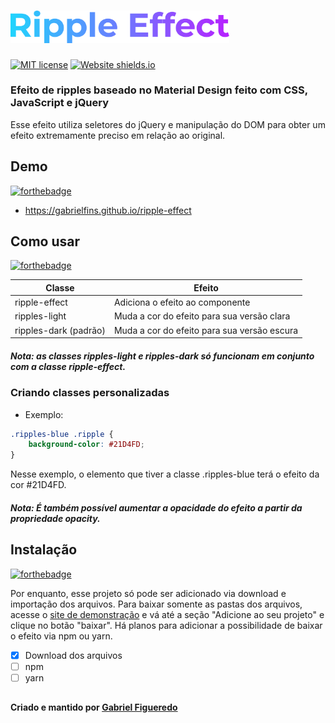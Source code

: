 # <img src="images/ripple-effect-logo.svg" alt="Ripple Effect" width="350px" />
[![MIT license](https://img.shields.io/badge/License-MIT-blue.svg)](https://github.com/gabrielfins/ripple-effect/blob/master/LICENSE.md)
[![Website shields.io](https://img.shields.io/website-up-down-green-red/http/shields.io.svg)](https://gabrielfins.github.io/ripple-effect)

### Efeito de ripples baseado no Material Design feito com **CSS, JavaScript e jQuery**

Esse efeito utiliza seletores do jQuery e manipulação do DOM para obter um efeito extremamente preciso em relação ao original.

## Demo
[![forthebadge](https://forthebadge.com/images/badges/built-with-resentment.svg)](https://forthebadge.com)

* https://gabrielfins.github.io/ripple-effect

## Como usar
[![forthebadge](https://forthebadge.com/images/badges/ctrl-c-ctrl-v.svg)](https://forthebadge.com)

Classe | Efeito
-------|-------
ripple-effect | Adiciona o efeito ao componente
ripples-light | Muda a cor do efeito para sua versão clara
ripples-dark (padrão) | Muda a cor do efeito para sua versão escura

##### Nota: as classes ripples-light e ripples-dark só funcionam em conjunto com a classe ripple-effect.

### Criando classes personalizadas

* Exemplo:

```css
.ripples-blue .ripple {
    background-color: #21D4FD;
}
```

Nesse exemplo, o elemento que tiver a classe .ripples-blue terá o efeito da cor #21D4FD.

##### Nota: É também possível aumentar a opacidade do efeito a partir da propriedade opacity.

## Instalação
[![forthebadge](https://forthebadge.com/images/badges/powered-by-electricity.svg)](https://forthebadge.com)

Por enquanto, esse projeto só pode ser adicionado via download e importação dos arquivos. Para baixar somente as pastas dos arquivos,
acesse o [site de demonstração](https://gabrielfins.github.io/ripple-effect) e vá até a seção "Adicione ao seu projeto" e clique no botão "baixar".
Há planos para adicionar a possibilidade de baixar o efeito via npm ou yarn.

- [x] Download dos arquivos
- [ ] npm
- [ ] yarn

##
#### Criado e mantido por [Gabriel Figueredo](https://github.com/gabrielfins)
